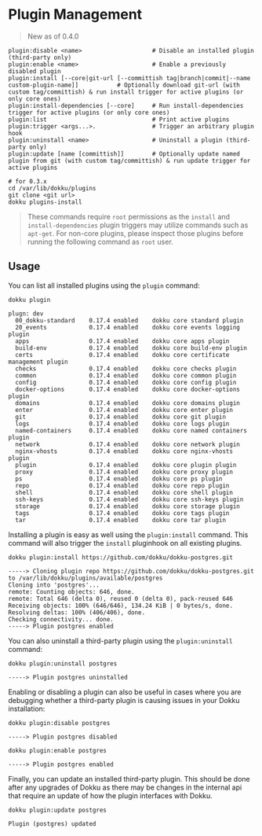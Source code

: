 # Plugin Management

> New as of 0.4.0

```
plugin:disable <name>                    # Disable an installed plugin (third-party only)
plugin:enable <name>                     # Enable a previously disabled plugin
plugin:install [--core|git-url [--committish tag|branch|commit|--name custom-plugin-name]]           # Optionally download git-url (with custom tag/committish) & run install trigger for active plugins (or only core ones)
plugin:install-dependencies [--core]     # Run install-dependencies trigger for active plugins (or only core ones)
plugin:list                              # Print active plugins
plugin:trigger <args...>.                # Trigger an arbitrary plugin hook
plugin:uninstall <name>                  # Uninstall a plugin (third-party only)
plugin:update [name [committish]]        # Optionally update named plugin from git (with custom tag/committish) & run update trigger for active plugins
```

```shell
# for 0.3.x
cd /var/lib/dokku/plugins
git clone <git url>
dokku plugins-install
```

> These commands require `root` permissions as the `install` and `install-dependencies` plugin triggers may utilize commands such as `apt-get`. For non-core plugins, please inspect those plugins before running the following command as `root` user.

## Usage

You can list all installed plugins using the `plugin` command:

```shell
dokku plugin
```

```
plugn: dev
  00_dokku-standard    0.17.4 enabled    dokku core standard plugin
  20_events            0.17.4 enabled    dokku core events logging plugin
  apps                 0.17.4 enabled    dokku core apps plugin
  build-env            0.17.4 enabled    dokku core build-env plugin
  certs                0.17.4 enabled    dokku core certificate management plugin
  checks               0.17.4 enabled    dokku core checks plugin
  common               0.17.4 enabled    dokku core common plugin
  config               0.17.4 enabled    dokku core config plugin
  docker-options       0.17.4 enabled    dokku core docker-options plugin
  domains              0.17.4 enabled    dokku core domains plugin
  enter                0.17.4 enabled    dokku core enter plugin
  git                  0.17.4 enabled    dokku core git plugin
  logs                 0.17.4 enabled    dokku core logs plugin
  named-containers     0.17.4 enabled    dokku core named containers plugin
  network              0.17.4 enabled    dokku core network plugin
  nginx-vhosts         0.17.4 enabled    dokku core nginx-vhosts plugin
  plugin               0.17.4 enabled    dokku core plugin plugin
  proxy                0.17.4 enabled    dokku core proxy plugin
  ps                   0.17.4 enabled    dokku core ps plugin
  repo                 0.17.4 enabled    dokku core repo plugin
  shell                0.17.4 enabled    dokku core shell plugin
  ssh-keys             0.17.4 enabled    dokku core ssh-keys plugin
  storage              0.17.4 enabled    dokku core storage plugin
  tags                 0.17.4 enabled    dokku core tags plugin
  tar                  0.17.4 enabled    dokku core tar plugin
```

Installing a plugin is easy as well using the `plugin:install` command. This command will also trigger the `install` pluginhook on all existing plugins.

```shell
dokku plugin:install https://github.com/dokku/dokku-postgres.git
```

```
-----> Cloning plugin repo https://github.com/dokku/dokku-postgres.git to /var/lib/dokku/plugins/available/postgres
Cloning into 'postgres'...
remote: Counting objects: 646, done.
remote: Total 646 (delta 0), reused 0 (delta 0), pack-reused 646
Receiving objects: 100% (646/646), 134.24 KiB | 0 bytes/s, done.
Resolving deltas: 100% (406/406), done.
Checking connectivity... done.
-----> Plugin postgres enabled
```

You can also uninstall a third-party plugin using the `plugin:uninstall` command:

```shell
dokku plugin:uninstall postgres
```

```
-----> Plugin postgres uninstalled
```

Enabling or disabling a plugin can also be useful in cases where you are debugging whether a third-party plugin is causing issues in your Dokku installation:

```shell
dokku plugin:disable postgres
```

```
-----> Plugin postgres disabled
```

```shell
dokku plugin:enable postgres
```

```
-----> Plugin postgres enabled
```

Finally, you can update an installed third-party plugin. This should be done after any upgrades of Dokku as there may be changes in the internal api that require an update of how the plugin interfaces with Dokku.

```shell
dokku plugin:update postgres
```

```
Plugin (postgres) updated
```
